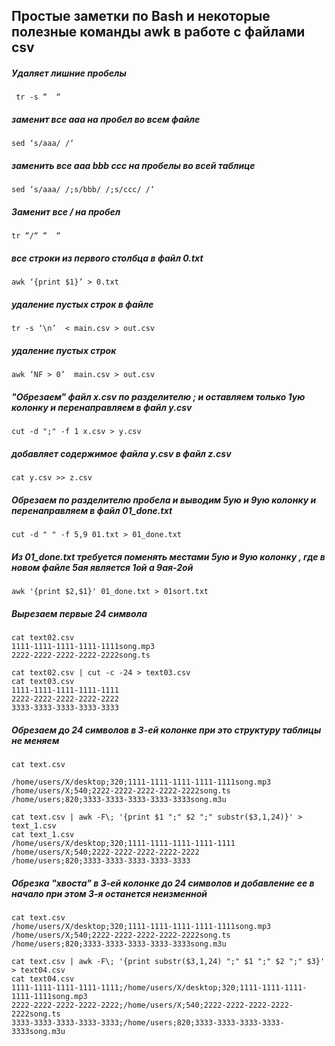 

## Простые заметки по Bash и некоторые полезные команды awk в работе с файлами csv


##### Удаляет лишние пробелы
``` tr -s “  “```
               
##### заменит все aaa на пробел во всем файле 
```sed ‘s/aaa/ /‘ ```

##### заменить все aaa bbb ccc на пробелы во всей таблице 
```sed ‘s/aaa/ /;s/bbb/ /;s/ccc/ /‘ ```

##### Заменит все / на пробел 
```tr “/“ “  “``` 

##### все строки из первого столбца в файл 0.txt
```awk ‘{print $1}’ > 0.txt``` 

##### удаление пустых строк в файле
```tr -s ‘\n’  < main.csv > out.csv``` 

##### удаление пустых строк
```awk ‘NF > 0’  main.csv > out.csv ```

##### "Обрезаем" файл x.csv по разделителю ; и оставляем только 1ую колонку и перенаправляем в файл y.csv
```cut -d ";" -f 1 x.csv > y.csv``` 

##### добавляет содержимое файла y.csv в файл z.csv
```cat y.csv >> z.csv``` 

##### Обрезаем по разделителю пробела и выводим 5ую и 9ую колонку и перенаправляем в файл  01_done.txt
```cut -d " " -f 5,9 01.txt > 01_done.txt```

##### Из  01_done.txt требуется поменять местами 5ую и 9ую колонку , где в новом файле 5ая является 1ой а 9ая-2ой
```awk '{print $2,$1}' 01_done.txt > 01sort.txt```

##### Вырезаем первые 24 символа 
```
cat text02.csv
1111-1111-1111-1111-1111song.mp3
2222-2222-2222-2222-2222song.ts

cat text02.csv | cut -c -24 > text03.csv
cat text03.csv 
1111-1111-1111-1111-1111
2222-2222-2222-2222-2222
3333-3333-3333-3333-3333
```

##### Обрезаем до 24 символов в 3-ей колонке при это структуру таблицы не меняем
```
cat text.csv

/home/users/X/desktop;320;1111-1111-1111-1111-1111song.mp3
/home/users/X;540;2222-2222-2222-2222-2222song.ts
/home/users;820;3333-3333-3333-3333-3333song.m3u

cat text.csv | awk -F\; '{print $1 ";" $2 ";" substr($3,1,24)}' > text_1.csv 
cat text_1.csv 
/home/users/X/desktop;320;1111-1111-1111-1111-1111
/home/users/X;540;2222-2222-2222-2222-2222
/home/users;820;3333-3333-3333-3333-3333
```

##### Обрезка "хвоста" в 3-ей колонке до 24 символов и добавление ее в начало при этом 3-я останется неизменной 
```
cat text.csv
/home/users/X/desktop;320;1111-1111-1111-1111-1111song.mp3
/home/users/X;540;2222-2222-2222-2222-2222song.ts
/home/users;820;3333-3333-3333-3333-3333song.m3u

cat text.csv | awk -F\; '{print substr($3,1,24) ";" $1 ";" $2 ";" $3}' > text04.csv
cat text04.csv 
1111-1111-1111-1111-1111;/home/users/X/desktop;320;1111-1111-1111-1111-1111song.mp3
2222-2222-2222-2222-2222;/home/users/X;540;2222-2222-2222-2222-2222song.ts
3333-3333-3333-3333-3333;/home/users;820;3333-3333-3333-3333-3333song.m3u
```
